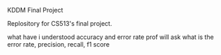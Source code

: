 KDDM Final Project

Replository for CS513's final project.

what have i understood
accuracy and error rate
prof will ask what is the error rate, precision, recall, f1 score